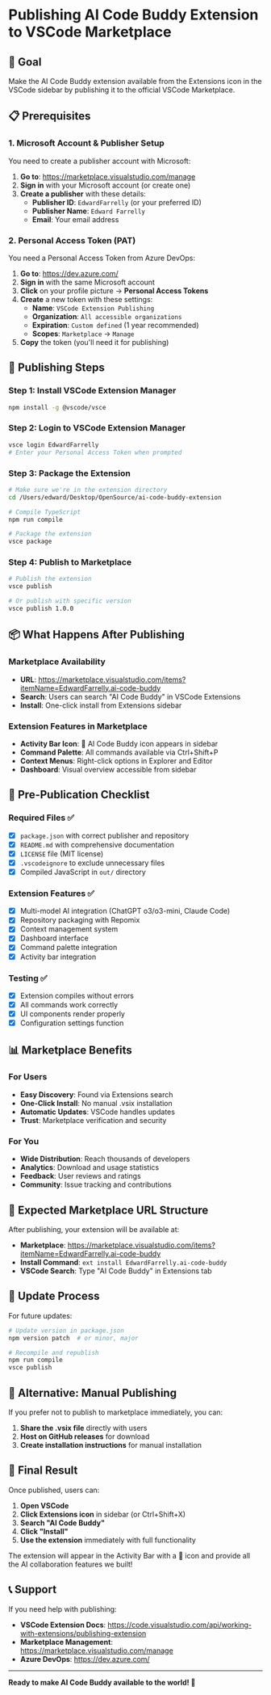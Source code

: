 # Publishing AI Code Buddy Extension to VSCode Marketplace

## 🎯 Goal
Make the AI Code Buddy extension available from the Extensions icon in the VSCode sidebar by publishing it to the official VSCode Marketplace.

## 📋 Prerequisites

### 1. Microsoft Account & Publisher Setup
You need to create a publisher account with Microsoft:

1. **Go to**: https://marketplace.visualstudio.com/manage
2. **Sign in** with your Microsoft account (or create one)
3. **Create a publisher** with these details:
   - **Publisher ID**: `EdwardFarrelly` (or your preferred ID)
   - **Publisher Name**: `Edward Farrelly`
   - **Email**: Your email address

### 2. Personal Access Token (PAT)
You need a Personal Access Token from Azure DevOps:

1. **Go to**: https://dev.azure.com/
2. **Sign in** with the same Microsoft account
3. **Click** on your profile picture → **Personal Access Tokens**
4. **Create** a new token with these settings:
   - **Name**: `VSCode Extension Publishing`
   - **Organization**: `All accessible organizations`
   - **Expiration**: `Custom defined` (1 year recommended)
   - **Scopes**: `Marketplace` → `Manage`
5. **Copy** the token (you'll need it for publishing)

## 🚀 Publishing Steps

### Step 1: Install VSCode Extension Manager
```bash
npm install -g @vscode/vsce
```

### Step 2: Login to VSCode Extension Manager
```bash
vsce login EdwardFarrelly
# Enter your Personal Access Token when prompted
```

### Step 3: Package the Extension
```bash
# Make sure we're in the extension directory
cd /Users/edward/Desktop/OpenSource/ai-code-buddy-extension

# Compile TypeScript
npm run compile

# Package the extension
vsce package
```

### Step 4: Publish to Marketplace
```bash
# Publish the extension
vsce publish

# Or publish with specific version
vsce publish 1.0.0
```

## 📦 What Happens After Publishing

### Marketplace Availability
- **URL**: https://marketplace.visualstudio.com/items?itemName=EdwardFarrelly.ai-code-buddy
- **Search**: Users can search "AI Code Buddy" in VSCode Extensions
- **Install**: One-click install from Extensions sidebar

### Extension Features in Marketplace
- **Activity Bar Icon**: 🤖 AI Code Buddy icon appears in sidebar
- **Command Palette**: All commands available via Ctrl+Shift+P
- **Context Menus**: Right-click options in Explorer and Editor
- **Dashboard**: Visual overview accessible from sidebar

## 🔧 Pre-Publication Checklist

### Required Files ✅
- [x] `package.json` with correct publisher and repository
- [x] `README.md` with comprehensive documentation
- [x] `LICENSE` file (MIT license)
- [x] `.vscodeignore` to exclude unnecessary files
- [x] Compiled JavaScript in `out/` directory

### Extension Features ✅
- [x] Multi-model AI integration (ChatGPT o3/o3-mini, Claude Code)
- [x] Repository packaging with Repomix
- [x] Context management system
- [x] Dashboard interface
- [x] Command palette integration
- [x] Activity bar integration

### Testing ✅
- [x] Extension compiles without errors
- [x] All commands work correctly
- [x] UI components render properly
- [x] Configuration settings function

## 📊 Marketplace Benefits

### For Users
- **Easy Discovery**: Found via Extensions search
- **One-Click Install**: No manual .vsix installation
- **Automatic Updates**: VSCode handles updates
- **Trust**: Marketplace verification and security

### For You
- **Wide Distribution**: Reach thousands of developers
- **Analytics**: Download and usage statistics
- **Feedback**: User reviews and ratings
- **Community**: Issue tracking and contributions

## 🎯 Expected Marketplace URL Structure

After publishing, your extension will be available at:
- **Marketplace**: https://marketplace.visualstudio.com/items?itemName=EdwardFarrelly.ai-code-buddy
- **Install Command**: `ext install EdwardFarrelly.ai-code-buddy`
- **VSCode Search**: Type "AI Code Buddy" in Extensions tab

## 🔄 Update Process

For future updates:
```bash
# Update version in package.json
npm version patch  # or minor, major

# Recompile and republish
npm run compile
vsce publish
```

## 📱 Alternative: Manual Publishing

If you prefer not to publish to marketplace immediately, you can:

1. **Share the .vsix file** directly with users
2. **Host on GitHub releases** for download
3. **Create installation instructions** for manual installation

## 🎉 Final Result

Once published, users can:
1. **Open VSCode**
2. **Click Extensions icon** in sidebar (or Ctrl+Shift+X)
3. **Search "AI Code Buddy"**
4. **Click "Install"**
5. **Use the extension** immediately with full functionality

The extension will appear in the Activity Bar with a 🤖 icon and provide all the AI collaboration features we built!

## 📞 Support

If you need help with publishing:
- **VSCode Extension Docs**: https://code.visualstudio.com/api/working-with-extensions/publishing-extension
- **Marketplace Management**: https://marketplace.visualstudio.com/manage
- **Azure DevOps**: https://dev.azure.com/

---

**Ready to make AI Code Buddy available to the world! 🚀**
